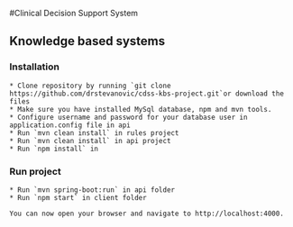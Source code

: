 #Clinical Decision Support System
## Knowledge based systems

### Installation
    * Clone repository by running `git clone https://github.com/drstevanovic/cdss-kbs-project.git`or download the files
    * Make sure you have installed MySql database, npm and mvn tools.
    * Configure username and password for your database user in application.config file in api
    * Run `mvn clean install` in rules project
    * Run `mvn clean install` in api project
    * Run `npm install` in 

### Run project
    * Run `mvn spring-boot:run` in api folder
    * Run `npm start` in client folder

    You can now open your browser and navigate to http://localhost:4000.
